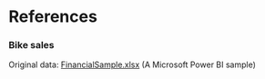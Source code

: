 # References

### Bike sales
Original data: [FinancialSample.xlsx](https://go.microsoft.com/fwlink/?LinkID=521962) (A Microsoft Power BI sample)
